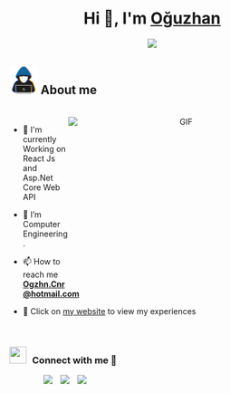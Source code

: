<h1 align="center">Hi 👋, I'm <a href="https://github.com/OguzhanCnr" target="blank">
Oğuzhan</a></h1>
<p align="center">
  <img src="https://readme-typing-svg.herokuapp.com?font=Time+New+Roman&color=cyan&size=25&center=true&duration=4000&pause=1000&vCenter=true&width=600&height=100&lines=Full-Stack+Developer;Computer+Engineering+Student;Oğuzhan+Çınar;">
</p>

## <picture><img src = "https://github.com/0xAbdulKhalid/0xAbdulKhalid/raw/main/assets/mdImages/about_me.gif" width = 50px></picture> **About me**


<br>
<a target="_blank" align="center">
  <img align="right" top="500" height="300" width="400" alt="GIF" src="https://media.giphy.com/media/SWoSkN6DxTszqIKEqv/giphy.gif">
</a>


- 🌱 I'm currently Working on React Js and Asp.Net Core Web API

- 🤝 I’m Computer Engineering.

- 📫 How to reach me **Ogzhn.Cnr@hotmail.com**

- 📄 Click on <a href="https://www.oguzhancinar.com.tr/" target="blank"> my website</a> to view my experiences 

<br/>

<h3  > <img src="https://media.giphy.com/media/iY8CRBdQXODJSCERIr/giphy.gif" width="30" height="30" style="margin-right: 10px;">Connect with me 🤝 </h3>
<p >

 <div  class="icons-social" style="margin-left: 10px;">
        <a style="margin-left: 50px;"  target="_blank" href="https://www.linkedin.com/in/ogzhncinar/">
			<img src="https://img.icons8.com/doodle/40/000000/linkedin--v2.png"></a>
        <a style="margin-left: 10px;" target="_blank" href="https://github.com/OguzhanCnr">
		<img src="https://img.icons8.com/doodle/40/000000/github--v1.png"></a>
        <a style="margin-left: 10px;" target="_blank" href="https://www.instagram.com/ogzhn.cnrr/">
			<img src="https://img.icons8.com/doodle/40/000000/instagram-new--v2.png"></a>
      </div>

</p>
